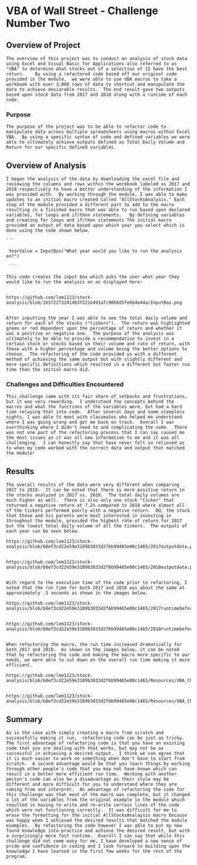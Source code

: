 # VBA of Wall Street - Challenge Number Two 

## Overview of Project
    The overview of this project was to conduct an analysis of stock data using Excel and Visual Basic for Applications also referred to as "VBA" to determine what stocks out of a selection of 12 have the best return.    By using a refactored code based off our original code provided in the module,  we were able to use VBA macros to take a workbook with over 3,000 rows of data to shortcut and manipulate the data to achieve desiarable results.  The end result gave two outputs based upon stock data from 2017 and 2018 along with a runtime of each code.   

### Purpose
    The purpose of the project was to be able to refactor code to manipulate data across multiple spreadsheets using macros within Excel VBA.  By using a specific syntax of code and defined variables we were able to ultimately achieve outputs defined as Total Daily Volume and Return for our specific defined variables.  

## Overview of Analysis
    I began the analysis of the data by downloading the excel file and reviewing the columns and rows within the workbook labeled as 2017 and 2018 respectively to have a better understanding of the information I was provided with.  By working through the module, I was able to make updates to an initial macro created called "AllStocksAnalysis." Each step of the module provided a different part to add to the macro resulting in a finished macro that was able to run based upon declared variables, for loops and if/then statements.   By defining variables and creating for loops and if/then statements The initial macro provided an output of data based upon which year you select which is done using the code shown below.  

    ```

     YearValue = InputBox("What year would you like to run the analysis on?")

     ```

    This code creates the input box which asks the user what year they would like to run the analysis on as displayed here:


    https://github.com/lem1123/stock-analysis/blob/1b372273241483f221e491afc90b6d5fe6b4e44a/InputBox.png 
    

    After inputting the year I was able to see the total daily volume and return for each of the stocks ("tickers").  The return was highlighted green or red dependent upon the percentage of return and whether it was a positive or negative one.  The purpose of the analysis was ultimately to be able to provide a recommendation to invest in a certain stock or stocks based on their volume and rate of return, with those with a higher percentage and volume being the better options to choose.  The refactoring of the code provided us with a different method of achieving the same output but with slightly different and more specific definitions which resulted in a different but faster run time than the initial macro did.  

### Challenges and Difficulties Encountered
    This challenge came with its fair share of setbacks and frustrations, but it was very rewarding.  I understood the concepts behind the macros and what the functions of the variables were, but had a hard time relaying that into code.  After several days and some sleepless nights, I was able to meet with classmates who helped me understand where I was going wrong and get me back on track.  Overall I was overthinking where I didn't need to and complicating the code.  There was not one part of the refactoring process that I can say caused me the most issues as it was all new information to me and it was all challenging.  I can honestly say that have never felt so relieved as to when my code worked with the correct data and output that matched the module! 

## Results
    The overall results of the data were very different when comparing 2017 to 2018.  It can be noted that there is more positive return in the stocks analyzed in 2017 vs. 2018.  The total daily volumes are much higher as well.  There is also only one stock "ticker" that returned a negative return at 7.2% compared to 2018 where almost all of the tickers performed poorly with a negative return.  DQ, the stock that Steve and his parents were most interested in investing in throughout the module, provided the highest rate of return for 2017 but the lowest total daily volume of all the tickers.  The outputs of each year can be seen below.

    https://github.com/lem1123/stock-analysis/blob/b8ef3cd22e59e3189b3033d2f6b99465e00c1465/2017outputdata.png 
    

    https://github.com/lem1123/stock-analysis/blob/b8ef3cd22e59e3189b3033d2f6b99465e00c1465/2018outputdata.png
    

    With regard to the execution time of the code prior to refactoring, I noted that the run time for both 2017 and 2018 was about the same at approximately .5 seconds as shown in the images below.

    https://github.com/lem1123/stock-analysis/blob/b8ef3cd22e59e3189b3033d2f6b99465e00c1465/2017runtimebeforerefactoring.png
    

    https://github.com/lem1123/stock-analysis/blob/b8ef3cd22e59e3189b3033d2f6b99465e00c1465/2018runtimebeforerefactoring.png 
    

    When refactoring the macro, the run time increased dramatically for both 2017 and 2018.  As shown in the images below, it can be noted that by refactoring the code and making the macro more specific to our needs, we were able to cut down on the overall run time making it more efficient. 

    https://github.com/lem1123/stock-analysis/blob/b8ef3cd22e59e3189b3033d2f6b99465e00c1465/Resources/VBA_Challenge_2017.png 
    

    https://github.com/lem1123/stock-analysis/blob/b8ef3cd22e59e3189b3033d2f6b99465e00c1465/Resources/VBA_Challenge_2018.png 
    

## Summary
    As is the case with simply creating a macro from scratch and successfully making it run,  refactoring code can be just as tricky.  The first advantage of refactoring code is that you have an existing code that you are dealing with that works, but may not be as successful in achieving a desired output.  I think we can agree that it is much easier to work on something when don't have to start from scratch.  A second advantage would be that you learn things by working through other people's code that you may not have known which can result in a better more efficient run time.  Working with another person's code can also be a disadvantage as their style may be different and more difficult for you to understand where they are coming from and interpret.  An advantage of refactoring the code for this challenge was that most of the macro was complete, but it changed a lot of the variables from the original example in the module which resulted in having to write and re-write certain lines of the code which were not functioning correctly.  It was difficult for me to erase the formatting for the initial AllStocksAnalaysis macro because was happy when I achieved the desired results that matched the module examples.  By refactoring the code however I was able to put my new found knowledge into practice and achieve the desired result, but with a surprisingly more fast runtime.  Overall I can say that while this challenge did not come easy for me, I have developed a new sense of pride and confidence in coding and I look forward to building upon the knowledge I have learned in the first few weeks for the rest of the program.  
